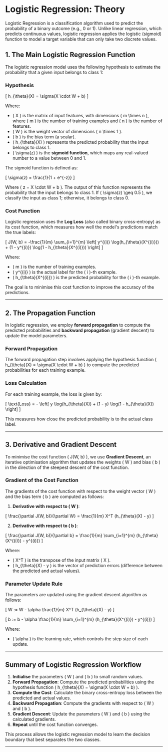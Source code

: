 # Logistic Regression: Theory

Logistic Regression is a classification algorithm used to predict the probability of a binary outcome (e.g., 0 or 1). Unlike linear regression, which predicts continuous values, logistic regression applies the logistic (sigmoid) function to model a target variable that can only take two discrete values.

## 1. The Main Logistic Regression Function

The logistic regression model uses the following hypothesis to estimate the probability that a given input belongs to class 1:

### Hypothesis

\[
h_{\theta}(X) = \sigma(X \cdot W + b)
\]

Where:
- \( X \) is the matrix of input features, with dimensions \( m \times n \), where \( m \) is the number of training examples and \( n \) is the number of features.
- \( W \) is the weight vector of dimensions \( n \times 1 \).
- \( b \) is the bias term (a scalar).
- \( h_{\theta}(X) \) represents the predicted probability that the input belongs to class 1.
- \( \sigma(z) \) is the **sigmoid function**, which maps any real-valued number to a value between 0 and 1.

The sigmoid function is defined as:

\[
\sigma(z) = \frac{1}{1 + e^{-z}}
\]

Where \( z = X \cdot W + b \). The output of this function represents the probability that the input belongs to class 1. If \( \sigma(z) \geq 0.5 \), we classify the input as class 1; otherwise, it belongs to class 0.

### Cost Function

Logistic regression uses the **Log Loss** (also called binary cross-entropy) as its cost function, which measures how well the model's predictions match the true labels:

\[
J(W, b) = -\frac{1}{m} \sum_{i=1}^{m} \left[ y^{(i)} \log(h_{\theta}(X^{(i)})) + (1 - y^{(i)}) \log(1 - h_{\theta}(X^{(i)})) \right]
\]

Where:
- \( m \) is the number of training examples.
- \( y^{(i)} \) is the actual label for the \( i \)-th example.
- \( h_{\theta}(X^{(i)}) \) is the predicted probability for the \( i \)-th example.

The goal is to minimise this cost function to improve the accuracy of the predictions.

---

## 2. The Propagation Function

In logistic regression, we employ **forward propagation** to compute the predicted probabilities and **backward propagation** (gradient descent) to update the model parameters.

### Forward Propagation

The forward propagation step involves applying the hypothesis function \( h_{\theta}(X) = \sigma(X \cdot W + b) \) to compute the predicted probabilities for each training example.

### Loss Calculation

For each training example, the loss is given by:

\[
\text{Loss} = - \left[ y \log(h_{\theta}(X)) + (1 - y) \log(1 - h_{\theta}(X)) \right]
\]

This measures how close the predicted probability is to the actual class label.

---

## 3. Derivative and Gradient Descent

To minimise the cost function \( J(W, b) \), we use **Gradient Descent**, an iterative optimisation algorithm that updates the weights \( W \) and bias \( b \) in the direction of the steepest descent of the cost function.

### Gradient of the Cost Function

The gradients of the cost function with respect to the weight vector \( W \) and the bias term \( b \) are computed as follows:

1. **Derivative with respect to \( W \)**:

\[
\frac{\partial J(W, b)}{\partial W} = \frac{1}{m} X^T (h_{\theta}(X) - y)
\]

2. **Derivative with respect to \( b \)**:

\[
\frac{\partial J(W, b)}{\partial b} = \frac{1}{m} \sum_{i=1}^{m} (h_{\theta}(X^{(i)}) - y^{(i)})
\]

Where:
- \( X^T \) is the transpose of the input matrix \( X \).
- \( h_{\theta}(X) - y \) is the vector of prediction errors (difference between the predicted and actual values).

### Parameter Update Rule

The parameters are updated using the gradient descent algorithm as follows:

\[
W := W - \alpha \frac{1}{m} X^T (h_{\theta}(X) - y)
\]

\[
b := b - \alpha \frac{1}{m} \sum_{i=1}^{m} (h_{\theta}(X^{(i)}) - y^{(i)})
\]

Where:
- \( \alpha \) is the learning rate, which controls the step size of each update.

---

## Summary of Logistic Regression Workflow

1. **Initialise** the parameters \( W \) and \( b \) to small random values.
2. **Forward Propagation**: Compute the predicted probabilities using the hypothesis function \( h_{\theta}(X) = \sigma(X \cdot W + b) \).
3. **Compute the Cost**: Calculate the binary cross-entropy loss between the predicted and actual values.
4. **Backward Propagation**: Compute the gradients with respect to \( W \) and \( b \).
5. **Gradient Descent**: Update the parameters \( W \) and \( b \) using the calculated gradients.
6. **Repeat** until the cost function converges.

This process allows the logistic regression model to learn the decision boundary that best separates the two classes.

---
